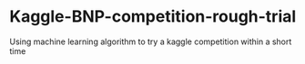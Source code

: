 # Kaggle-BNP-competition-rough-trial
Using machine learning algorithm to try a kaggle competition within a short time
